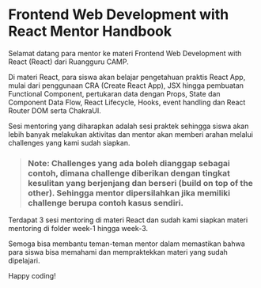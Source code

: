 # Frontend Web Development with React Mentor Handbook

Selamat datang para mentor ke materi Frontend Web Development with React (React) dari Ruangguru CAMP.

Di materi React, para siswa akan belajar pengetahuan praktis React App, mulai dari penggunaan CRA (Create React App), JSX hingga pembuatan Functional Component, pertukaran data dengan Props, State dan Component Data Flow, React Lifecycle, Hooks, event handling dan React Router DOM serta ChakraUI.

Sesi mentoring yang diharapkan adalah sesi praktek sehingga siswa akan lebih banyak melakukan aktivitas dan mentor akan memberi arahan melalui challenges yang kami sudah siapkan.

> ### **Note: Challenges yang ada boleh dianggap sebagai contoh, dimana challenge diberikan dengan tingkat kesulitan yang berjenjang dan berseri (build on top of the other). Sehingga mentor dipersilahkan jika memiliki challenge berupa contoh kasus sendiri.**

Terdapat 3 sesi mentoring di materi React dan sudah kami siapkan materi mentoring di folder week-1 hingga week-3.

Semoga bisa membantu teman-teman mentor dalam memastikan bahwa para siswa bisa memahami dan mempraktekkan materi yang sudah dipelajari.

Happy coding!